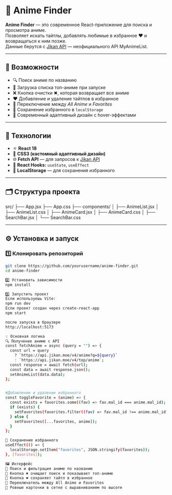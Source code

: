 # 🎌 Anime Finder

**Anime Finder** — это современное React-приложение для поиска и просмотра аниме.  
Позволяет искать тайтлы, добавлять любимые в избранное ❤️ и возвращаться к ним позже.  
Данные берутся с [Jikan API](https://docs.api.jikan.moe/) — неофициального API MyAnimeList.

---

## 🚀 Возможности

- 🔍 Поиск аниме по названию  
- 🌟 Загрузка списка топ-аниме при запуске  
- ❌ Кнопка очистки ✖, которая возвращает все аниме  
- ❤️ Добавление и удаление тайтлов в избранное  
- 🔄 Переключение между *All Anime* и *Favorites*  
- 💾 Сохранение избранного в `localStorage`  
- 🎨 Современный адаптивный дизайн с hover-эффектами  

---

## 🧩 Технологии

- ⚛️ **React 18**
- 💅 **CSS3 (кастомный адаптивный дизайн)**
- 🌐 **Fetch API** — для запросов к [Jikan API](https://api.jikan.moe/v4)
- 🧠 **React Hooks:** `useState`, `useEffect`
- 💾 **LocalStorage** — для сохранения избранного

---

## 🗂️ Структура проекта

src/
├── App.jsx
├── App.css
├── components/
│ ├── AnimeList.jsx
│ ├── AnimeList.css
│ ├── AnimeCard.jsx
│ ├── AnimeCard.css
│ ├── SearchBar.jsx
│ └── SearchBar.css


---

## ⚙️ Установка и запуск

### 1️⃣ Клонировать репозиторий
```bash
git clone https://github.com/yourusername/anime-finder.git
cd anime-finder

2️⃣ Установить зависимости
npm install

3️⃣ Запустить проект
Если используешь Vite:
npm run dev
Если проект создан через create-react-app
npm start

после запуска в браузере
http://localhost:5173

💡 Основная логика
🔍 Получение аниме с API
const fetchAnime = async (query = "") => {
  const url = query
    ? `https://api.jikan.moe/v4/anime?q=${query}`
    : `https://api.jikan.moe/v4/top/anime`;
  const response = await fetch(url);
  const data = await response.json();
  setAnimeList(data.data);
};


#Добавление и удаление избранного
const toggleFavorite = (anime) => {
  const exists = favorites.some((fav) => fav.mal_id === anime.mal_id);
  if (exists) {
    setFavorites(favorites.filter((fav) => fav.mal_id !== anime.mal_id));
  } else {
    setFavorites([...favorites, anime]);
  }
};

💾 Сохранение избранного
useEffect(() => {
  localStorage.setItem("favorites", JSON.stringify(favorites));
}, [favorites]);

🖼️ Интерфейс
🔹 Поиск и фильтрация аниме по названию
🔹 Кнопка ✖ очищает поиск и показывает топ-аниме
🔹 Кнопка ❤️ сохраняет тайтл в избранное
🔹 Переключатель между All Anime и Favorites
🔹 Ровные карточки в сетке с выравниванием по высоте

